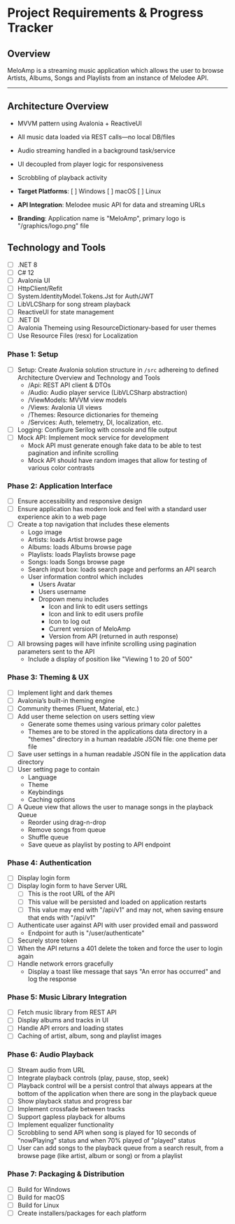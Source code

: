 # Project Requirements & Progress Tracker

## Overview
MeloAmp is a streaming music application which allows the user to browse Artists, Albums, Songs and Playlists from an instance of Melodee API. 

---

## Architecture Overview
* MVVM pattern using Avalonia + ReactiveUI
* All music data loaded via REST calls—no local DB/files
* Audio streaming handled in a background task/service
* UI decoupled from player logic for responsiveness
* Scrobbling of playback activity

* **Target Platforms**: [ ] Windows [ ] macOS [ ] Linux  
* **API Integration**: Melodee music API for data and streaming URLs
* **Branding**: Application name is "MeloAmp", primary logo is "/graphics/logo.png" file

## Technology and Tools
- [ ] .NET 8
- [ ] C# 12
- [ ] Avalonia UI
- [ ] HttpClient/Refit
- [ ] System.IdentityModel.Tokens.Jst for Auth/JWT
- [ ] LibVLCSharp for song stream playback
- [ ] ReactiveUI for state management
- [ ] .NET DI
- [ ] Avalonia Themeing using ResourceDictionary-based for user themes
- [ ] Use Resource Files (resx) for Localization

### Phase 1: Setup
- [ ] Setup: Create Avalonia solution structure in `/src` adhereing to defined Architecture Overview and Technology and Tools
    * /Api: REST API client & DTOs
    * /Audio: Audio player service (LibVLCSharp abstraction)
    * /ViewModels: MVVM view models
    * /Views: Avalonia UI views
    * /Themes: Resource dictionaries for themeing
    * /Services: Auth, telemetry, DI, localization, etc.
- [ ] Logging: Configure Serilog with console and file output
- [ ] Mock API: Implement mock service for development
    * Mock API must generate enough fake data to be able to test pagination and infinite scrolling
    * Mock API should have random images that allow for testing of various color contrasts

### Phase 2: Application Interface
- [ ] Ensure accessibility and responsive design
- [ ] Ensure application has modern look and feel with a standard user experience akin to a web page
- [ ] Create a top navigation that includes these elements
    * Logo image
    * Artists: loads Artist browse page
    * Albums: loads Albums browse page
    * Playlists: loads Playlists browse page
    * Songs: loads Songs browse page
    * Search input box: loads search page and performs an API search
    * User information control which includes
        * Users Avatar
        * Users username
        * Dropown menu includes
            * Icon and link to edit users settings                
            * Icon and link to edit users profile
            * Icon to log out
            * Current version of MeloAmp
            * Version from API (returned in auth response)
- [ ] All browsing pages will have infinite scrolling using pagination parameters sent to the API
    * Include a display of position like "Viewing 1 to 20 of 500"

### Phase 3: Theming & UX
- [ ] Implement light and dark themes
- [ ] Avalonia’s built-in theming engine
- [ ] Community themes (Fluent, Material, etc.)
- [ ] Add user theme selection on users setting view
    * Generate some themes using various primary color palettes
    * Themes are to be stored in the applications data directory in a "themes" directory in a human readable JSON file: one theme per file
- [ ] Save user settings in a human readable JSON file in the application data directory
- [ ] User setting page to contain
    * Language
    * Theme
    * Keybindings
    * Caching options    
- [ ] A Queue view that allows the user to manage songs in the playback Queue
    * Reorder using drag-n-drop
    * Remove songs from queue
    * Shuffle queue
    * Save queue as playlist by posting to API endpoint

### Phase 4: Authentication
- [ ] Display login form
- [ ] Display login form to have Server URL
    - [ ] This is the root URL of the API
    - [ ] This value  will be persisted and loaded on application restarts
    - [ ] This value may end with "/api/v1" and may not, when saving ensure that ends with "/api/v1"
- [ ] Authenticate user against API with user provided email and password
    * Endpoint for auth is "/user/authenticate"
- [ ] Securely store token
- [ ] When the API returns a 401 delete the token and force the user to login again
- [ ] Handle network errors gracefully
    * Display a toast like message that says "An error has occurred" and log the response

### Phase 5: Music Library Integration
- [ ] Fetch music library from REST API
- [ ] Display albums and tracks in UI
- [ ] Handle API errors and loading states
- [ ] Caching of artist, album, song and playlist images

### Phase 6: Audio Playback
- [ ] Stream audio from URL
- [ ] Integrate playback controls (play, pause, stop, seek)
- [ ] Playback control will be a persist control that always appears at the bottom of the application when there are song in the playback queue
- [ ] Show playback status and progress bar
- [ ] Implement crossfade between tracks
- [ ] Support gapless playback for albums
- [ ] Implement equalizer functionality
- [ ] Scrobbling to send API when song is played for 10 seconds of "nowPlaying" status and when 70% played of "played" status
- [ ] User can add songs to the playback queue from a search result, from a browse page (like artist, album or song) or from a playlist

### Phase 7: Packaging & Distribution
- [ ] Build for Windows
- [ ] Build for macOS
- [ ] Build for Linux
- [ ] Create installers/packages for each platform
